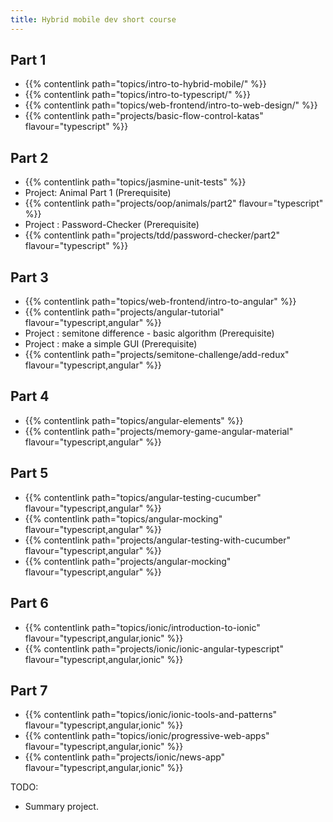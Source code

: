 ```yaml
---
title: Hybrid mobile dev short course
---
```


## Part 1

- {{% contentlink path="topics/intro-to-hybrid-mobile/" %}}
- {{% contentlink path="topics/intro-to-typescript/" %}}
- {{% contentlink path="topics/web-frontend/intro-to-web-design/" %}}
- {{% contentlink path="projects/basic-flow-control-katas" flavour="typescript" %}}

## Part 2

- {{% contentlink path="topics/jasmine-unit-tests" %}}
- Project: Animal Part 1 (Prerequisite)
- {{% contentlink path="projects/oop/animals/part2" flavour="typescript" %}}
- Project : Password-Checker (Prerequisite)
- {{% contentlink path="projects/tdd/password-checker/part2" flavour="typescript" %}}

## Part 3

- {{% contentlink path="topics/web-frontend/intro-to-angular" %}}
- {{% contentlink path="projects/angular-tutorial" flavour="typescript,angular" %}}
- Project : semitone difference - basic algorithm (Prerequisite)
- Project : make a simple GUI (Prerequisite)
- {{% contentlink path="projects/semitone-challenge/add-redux" flavour="typescript,angular" %}}

## Part 4

- {{% contentlink path="topics/angular-elements" %}}
- {{% contentlink path="projects/memory-game-angular-material" flavour="typescript,angular" %}}

## Part 5

- {{% contentlink path="topics/angular-testing-cucumber" flavour="typescript,angular" %}}
- {{% contentlink path="topics/angular-mocking" flavour="typescript,angular" %}}
- {{% contentlink path="projects/angular-testing-with-cucumber" flavour="typescript,angular" %}}
- {{% contentlink path="projects/angular-mocking" flavour="typescript,angular" %}}

## Part 6

- {{% contentlink path="topics/ionic/introduction-to-ionic" flavour="typescript,angular,ionic" %}}
- {{% contentlink path="projects/ionic/ionic-angular-typescript" flavour="typescript,angular,ionic" %}}

## Part 7

- {{% contentlink path="topics/ionic/ionic-tools-and-patterns" flavour="typescript,angular,ionic" %}}
- {{% contentlink path="topics/ionic/progressive-web-apps" flavour="typescript,angular,ionic" %}}
- {{% contentlink path="projects/ionic/news-app" flavour="typescript,angular,ionic" %}}

TODO:

- Summary project.
